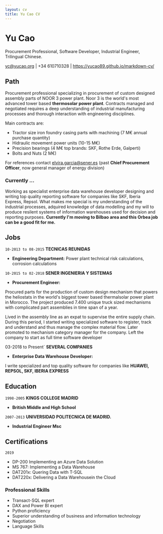 ```yaml
---
layout: cv
title: Yu Cao CV
---
```

# Yu Cao
Procurement Professional, Software Developer, Industrial Engineer, Trilingual Chinese.

<div id="webaddress">
<a href="yc@yucao.org">yc@yucao.org</a>
| +34 610710328 | <a href="https://yucao89.github.io/markdown-cv/">https://yucao89.github.io/markdown-cv/</a> 
</div>

## Path

Procurement professional specializing in procurement of custom designed assembly parts of NOOR 3 power plant. Noor 3 is the world's most advanced tower based **thermosolar power plant**. Contracts managed and negotiated requires a deep understanding of industrial manufacturing processes and thorough interaction with engineering disciplines. 

Main contracts are:
 
* Tractor size iron foundry casing parts with machining (7 M€ annual purchase quantity)
* Hidraulic movement power units (10-15 M€)
* Precision bearings (4 M€ top brands: SKF, Rothe Erde, Galperti)
* Bolts and Nuts (2 M€)

For references contact elvira.garcia@sener.es (past **Chief Procurement Officer**, now general manager of energy division)


### Currently ...

Working as specialist enterprise data warehouse developer designing and writing top quality reporting software for companies like SKF, Iberia Express, Repsol. What makes me special is my understanding of the industrial processes, adquired knowledge of data modelling and my will to produce resilent systems of information warehouses used for decision and reporting purposes. **Currently I'm moving to Bilbao area and this Orbea job can be a good fit for me.**


## Jobs

`10-2013 to 08-2015`
__TECNICAS REUNIDAS__
 
- **Engineering Department:** Power plant technical risk calculations, corrosion calculations

`10-2015 to 02-2018`
__SENER INGENIERIA Y SISTEMAS__

- **Procurement Engineer:** 

Procured parts for the production of custom design mechanism that powers the heliostats in the world's biggest tower based thermalsolar power plant in Morocco. The project produced 7.400 unique truck sized mechanisms with complicated part assemblies in time span of a year. 

Lived in the assembly line as an expat to supervise the entire supply chain. During this period, I started writing specialized software to register, track and understand and thus manage the complex material flow. Later promoted to mechanism category manager for the company. Left the company to start as full time software developer

03-2018 to Present`
__SEVERAL COMPANIES__

- **Enterprise Data Warehouse Developer:** 

I write specialized and top quality software for companies like **HUAWEI, REPSOL, SKF, IBERIA EXPRESS**

## Education

`1998-2005`
__KINGS COLLEGE MADRID__

- **British Middle and High School**

`2007-2013`
__UNIVERSIDAD POLITECNICA DE MADRID.__

- **Industrial Engineer Msc**

## Certifications

`2019`
- DP-200 Implementing an Azure Data Solution
- MS 767: Implementing a Data Warehouse
- DAT201x: Quering Data with T-SQL
- DAT220x: Delivering a Data Warehousein the Cloud


### Professional Skills

- Transact-SQL expert
- DAX and Power BI expert
- Python proficiency
- Superior understanding of business and information technology
- Negotiation
- Language Skills



<!-- ### Footer

Last updated: 10-02-2020 -->



